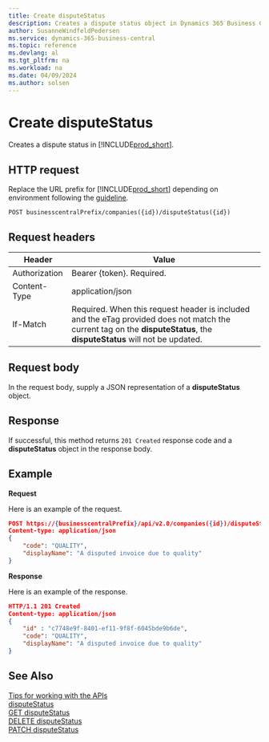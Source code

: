 ```yaml
---
title: Create disputeStatus
description: Creates a dispute status object in Dynamics 365 Business Central.
author: SusanneWindfeldPedersen
ms.service: dynamics-365-business-central
ms.topic: reference
ms.devlang: al
ms.tgt_pltfrm: na
ms.workload: na
ms.date: 04/09/2024
ms.author: solsen
---
```


<!-- NOTE: This article is an auto-generated stub from the metadata file. -->
<!-- The sections marked with an EDIT_IS_REQUIRED require manual editing. -->
# Create disputeStatus

Creates a dispute status in [!INCLUDE[prod_short](../../../includes/prod_short.md)].

## HTTP request

Replace the URL prefix for [!INCLUDE[prod_short](../../../includes/prod_short.md)] depending on environment following the [guideline](../../v2.0/endpoints-apis-for-dynamics.md).
<!-- START>EDIT_IS_REQUIRED. There URL for accessing the endpoint might be different or there might be more than one -->
```
POST businesscentralPrefix/companies({id})/disputeStatus({id})
```
<!-- END>EDIT_IS_REQUIRED -->
## Request headers

|Header|Value|
|------|-----|
|Authorization  |Bearer {token}. Required. |
|Content-Type  |application/json|
|If-Match      |Required. When this request header is included and the eTag provided does not match the current tag on the **disputeStatus**, the **disputeStatus** will not be updated. |

## Request body

In the request body, supply a JSON representation of a **disputeStatus** object.

## Response

If successful, this method returns ```201 Created``` response code and a **disputeStatus** object in the response body.


## Example

**Request**

Here is an example of the request.
<!-- START>EDIT_IS_REQUIRED. There URL for accessing the endpoint might be different. Fill in the property values -->
```json
POST https://{businesscentralPrefix}/api/v2.0/companies({id})/disputeStatus({id})
Content-type: application/json
{
    "code": "QUALITY",
    "displayName": "A disputed invoice due to quality"
}
```
<!-- END>EDIT_IS_REQUIRED -->
**Response**

Here is an example of the response.
<!-- START>EDIT_IS_REQUIRED. Fill in values for properties -->
```json
HTTP/1.1 201 Created
Content-type: application/json
{
    "id" : "c7748e9f-8401-ef11-9f8f-6045bde9b6de",
    "code": "QUALITY",
    "displayName": "A disputed invoice due to quality"
}
```
<!-- END>EDIT_IS_REQUIRED -->
## See Also

[Tips for working with the APIs](/dynamics365/business-central/dev-itpro/developer/devenv-connect-apps-tips)  
[disputeStatus](../resources/dynamics_disputeStatus.md)  
[GET disputeStatus](dynamics_disputestatus_get.md)  
[DELETE disputeStatus](dynamics_disputestatus_delete.md)  
[PATCH disputeStatus](dynamics_disputestatus_update.md)  
